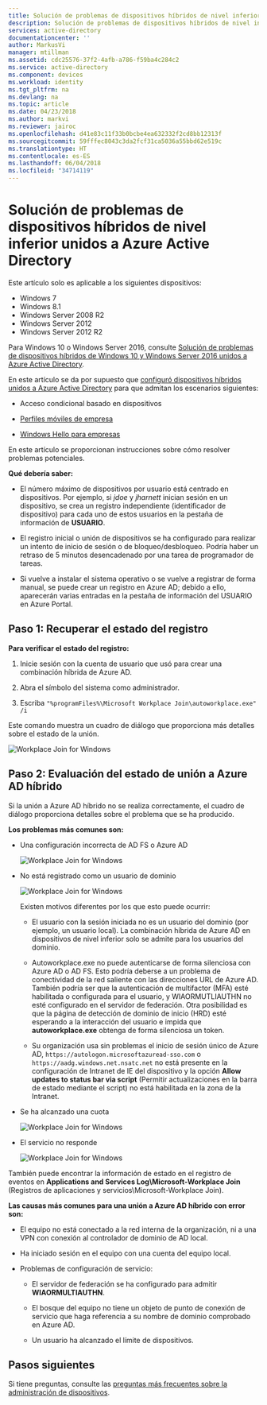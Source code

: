 ```yaml
---
title: Solución de problemas de dispositivos híbridos de nivel inferior unidos a Azure Active Directory | Microsoft Docs
description: Solución de problemas de dispositivos híbridos de nivel inferior unidos a Azure Active Directory
services: active-directory
documentationcenter: ''
author: MarkusVi
manager: mtillman
ms.assetid: cdc25576-37f2-4afb-a786-f59ba4c284c2
ms.service: active-directory
ms.component: devices
ms.workload: identity
ms.tgt_pltfrm: na
ms.devlang: na
ms.topic: article
ms.date: 04/23/2018
ms.author: markvi
ms.reviewer: jairoc
ms.openlocfilehash: d41e83c11f33b0bcbe4ea632332f2cd8bb12313f
ms.sourcegitcommit: 59fffec8043c3da2fcf31ca5036a55bbd62e519c
ms.translationtype: HT
ms.contentlocale: es-ES
ms.lasthandoff: 06/04/2018
ms.locfileid: "34714119"
---
```

# <a name="troubleshooting-hybrid-azure-active-directory-joined-down-level-devices"></a>Solución de problemas de dispositivos híbridos de nivel inferior unidos a Azure Active Directory 

Este artículo solo es aplicable a los siguientes dispositivos: 

- Windows 7 
- Windows 8.1 
- Windows Server 2008 R2 
- Windows Server 2012 
- Windows Server 2012 R2 
 

Para Windows 10 o Windows Server 2016, consulte [Solución de problemas de dispositivos híbridos de Windows 10 y Windows Server 2016 unidos a Azure Active Directory](device-management-troubleshoot-hybrid-join-windows-current.md).

En este artículo se da por supuesto que [configuró dispositivos híbridos unidos a Azure Active Directory](device-management-hybrid-azuread-joined-devices-setup.md) para que admitan los escenarios siguientes:

- Acceso condicional basado en dispositivos

- [Perfiles móviles de empresa](active-directory-windows-enterprise-state-roaming-overview.md)

- [Windows Hello para empresas](active-directory-azureadjoin-passport-deployment.md) 





En este artículo se proporcionan instrucciones sobre cómo resolver problemas potenciales.  

**Qué debería saber:** 

- El número máximo de dispositivos por usuario está centrado en dispositivos. Por ejemplo, si *jdoe* y *jharnett* inician sesión en un dispositivo, se crea un registro independiente (identificador de dispositivo) para cada uno de estos usuarios en la pestaña de información de **USUARIO**.  

- El registro inicial o unión de dispositivos se ha configurado para realizar un intento de inicio de sesión o de bloqueo/desbloqueo. Podría haber un retraso de 5 minutos desencadenado por una tarea de programador de tareas. 

- Si vuelve a instalar el sistema operativo o se vuelve a registrar de forma manual, se puede crear un registro en Azure AD; debido a ello, aparecerán varias entradas en la pestaña de información del USUARIO en Azure Portal. 

## <a name="step-1-retrieve-the-registration-status"></a>Paso 1: Recuperar el estado del registro 

**Para verificar el estado del registro:**  

1. Inicie sesión con la cuenta de usuario que usó para crear una combinación híbrida de Azure AD.

2. Abra el símbolo del sistema como administrador. 

3. Escriba `"%programFiles%\Microsoft Workplace Join\autoworkplace.exe" /i`

Este comando muestra un cuadro de diálogo que proporciona más detalles sobre el estado de la unión.

![Workplace Join for Windows](./media/active-directory-device-registration-troubleshoot-windows-legacy/01.png)


## <a name="step-2-evaluate-the-hybrid-azure-ad-join-status"></a>Paso 2: Evaluación del estado de unión a Azure AD híbrido 

Si la unión a Azure AD híbrido no se realiza correctamente, el cuadro de diálogo proporciona detalles sobre el problema que se ha producido.

**Los problemas más comunes son:**

- Una configuración incorrecta de AD FS o Azure AD

    ![Workplace Join for Windows](./media/active-directory-device-registration-troubleshoot-windows-legacy/02.png)

- No está registrado como un usuario de dominio

    ![Workplace Join for Windows](./media/active-directory-device-registration-troubleshoot-windows-legacy/03.png)
    
    Existen motivos diferentes por los que esto puede ocurrir:
    
    - El usuario con la sesión iniciada no es un usuario del dominio (por ejemplo, un usuario local). La combinación híbrida de Azure AD en dispositivos de nivel inferior solo se admite para los usuarios del dominio.
    
    - Autoworkplace.exe no puede autenticarse de forma silenciosa con Azure AD o AD FS. Esto podría deberse a un problema de conectividad de la red saliente con las direcciones URL de Azure AD. También podría ser que la autenticación de multifactor (MFA) esté habilitada o configurada para el usuario, y WIAORMUTLIAUTHN no esté configurado en el servidor de federación. Otra posibilidad es que la página de detección de dominio de inicio (HRD) esté esperando a la interacción del usuario e impida que **autoworkplace.exe** obtenga de forma silenciosa un token.
    
    - Su organización usa sin problemas el inicio de sesión único de Azure AD, `https://autologon.microsoftazuread-sso.com` o `https://aadg.windows.net.nsatc.net` no está presente en la configuración de Intranet de IE del dispositivo y la opción **Allow updates to status bar via script** (Permitir actualizaciones en la barra de estado mediante el script) no está habilitada en la zona de la Intranet.

- Se ha alcanzado una cuota

    ![Workplace Join for Windows](./media/active-directory-device-registration-troubleshoot-windows-legacy/04.png)

- El servicio no responde 

    ![Workplace Join for Windows](./media/active-directory-device-registration-troubleshoot-windows-legacy/05.png)

También puede encontrar la información de estado en el registro de eventos en **Applications and Services Log\Microsoft-Workplace Join** (Registros de aplicaciones y servicios\Microsoft-Workplace Join).
  
**Las causas más comunes para una unión a Azure AD híbrido con error son:** 

- El equipo no está conectado a la red interna de la organización, ni a una VPN con conexión al controlador de dominio de AD local.

- Ha iniciado sesión en el equipo con una cuenta del equipo local. 

- Problemas de configuración de servicio: 

  - El servidor de federación se ha configurado para admitir **WIAORMULTIAUTHN**. 

  - El bosque del equipo no tiene un objeto de punto de conexión de servicio que haga referencia a su nombre de dominio comprobado en Azure AD. 

  - Un usuario ha alcanzado el límite de dispositivos. 

## <a name="next-steps"></a>Pasos siguientes

Si tiene preguntas, consulte las [preguntas más frecuentes sobre la administración de dispositivos](device-management-faq.md).  
